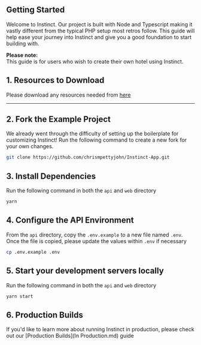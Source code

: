 ## Getting Started
Welcome to Instinct.  Our project is built with Node and Typescript making it vastly different from the typical PHP setup most retros follow.
This guide will help ease your journey into Instinct and give you a good foundation to start building with.

**Please note:**
<br />
This guide is for users who wish to create their own hotel using Instinct.

## 1. Resources to Download
Please download any resources needed from [here](Dependencies)
<hr />

## 2. Fork the Example Project
We already went through the difficulty of setting up the boilerplate for customizing Instinct!  Run the following command
to create a new fork for your own changes.
```bash
git clone https://github.com/chrismpettyjohn/Instinct-App.git
```

## 3. Install Dependencies
Run the following command in both the `api` and `web` directory
```bash
yarn
```

## 4. Configure the API Environment
From the `api` directory, copy the `.env.example` to a new file named `.env`. Once the file is copied, please update the values within `.env` if necessary

```bash
cp .env.example .env
```

## 5. Start your development servers locally
Run the following command in both the `api` and `web` directory
```bash
yarn start
```

## 6. Production Builds
If you'd like to learn more about running Instinct in production, please check out our [Production Builds](In Production.md) guide
